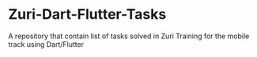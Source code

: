 # Zuri-Dart-Flutter-Tasks
A repository that contain list of tasks solved in Zuri Training for the mobile track using Dart/Flutter
